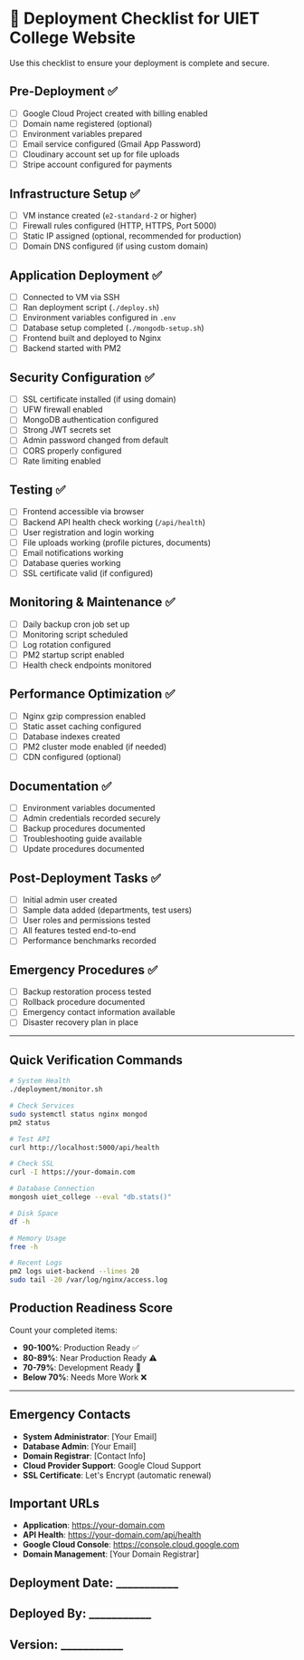 # 🚀 Deployment Checklist for UIET College Website

Use this checklist to ensure your deployment is complete and secure.

## Pre-Deployment ✅

- [ ] Google Cloud Project created with billing enabled
- [ ] Domain name registered (optional)
- [ ] Environment variables prepared
- [ ] Email service configured (Gmail App Password)
- [ ] Cloudinary account set up for file uploads
- [ ] Stripe account configured for payments

## Infrastructure Setup ✅

- [ ] VM instance created (`e2-standard-2` or higher)
- [ ] Firewall rules configured (HTTP, HTTPS, Port 5000)
- [ ] Static IP assigned (optional, recommended for production)
- [ ] Domain DNS configured (if using custom domain)

## Application Deployment ✅

- [ ] Connected to VM via SSH
- [ ] Ran deployment script (`./deploy.sh`)
- [ ] Environment variables configured in `.env`
- [ ] Database setup completed (`./mongodb-setup.sh`)
- [ ] Frontend built and deployed to Nginx
- [ ] Backend started with PM2

## Security Configuration ✅

- [ ] SSL certificate installed (if using domain)
- [ ] UFW firewall enabled
- [ ] MongoDB authentication configured
- [ ] Strong JWT secrets set
- [ ] Admin password changed from default
- [ ] CORS properly configured
- [ ] Rate limiting enabled

## Testing ✅

- [ ] Frontend accessible via browser
- [ ] Backend API health check working (`/api/health`)
- [ ] User registration and login working
- [ ] File uploads working (profile pictures, documents)
- [ ] Email notifications working
- [ ] Database queries working
- [ ] SSL certificate valid (if configured)

## Monitoring & Maintenance ✅

- [ ] Daily backup cron job set up
- [ ] Monitoring script scheduled
- [ ] Log rotation configured
- [ ] PM2 startup script enabled
- [ ] Health check endpoints monitored

## Performance Optimization ✅

- [ ] Nginx gzip compression enabled
- [ ] Static asset caching configured
- [ ] Database indexes created
- [ ] PM2 cluster mode enabled (if needed)
- [ ] CDN configured (optional)

## Documentation ✅

- [ ] Environment variables documented
- [ ] Admin credentials recorded securely
- [ ] Backup procedures documented
- [ ] Troubleshooting guide available
- [ ] Update procedures documented

## Post-Deployment Tasks ✅

- [ ] Initial admin user created
- [ ] Sample data added (departments, test users)
- [ ] User roles and permissions tested
- [ ] All features tested end-to-end
- [ ] Performance benchmarks recorded

## Emergency Procedures ✅

- [ ] Backup restoration process tested
- [ ] Rollback procedure documented
- [ ] Emergency contact information available
- [ ] Disaster recovery plan in place

---

## Quick Verification Commands

```bash
# System Health
./deployment/monitor.sh

# Check Services
sudo systemctl status nginx mongod
pm2 status

# Test API
curl http://localhost:5000/api/health

# Check SSL
curl -I https://your-domain.com

# Database Connection
mongosh uiet_college --eval "db.stats()"

# Disk Space
df -h

# Memory Usage
free -h

# Recent Logs
pm2 logs uiet-backend --lines 20
sudo tail -20 /var/log/nginx/access.log
```

## Production Readiness Score

Count your completed items:
- **90-100%**: Production Ready ✅
- **80-89%**: Near Production Ready ⚠️
- **70-79%**: Development Ready 📝
- **Below 70%**: Needs More Work ❌

---

## Emergency Contacts

- **System Administrator**: [Your Email]
- **Database Admin**: [Your Email]
- **Domain Registrar**: [Contact Info]
- **Cloud Provider Support**: Google Cloud Support
- **SSL Certificate**: Let's Encrypt (automatic renewal)

## Important URLs

- **Application**: https://your-domain.com
- **API Health**: https://your-domain.com/api/health
- **Google Cloud Console**: https://console.cloud.google.com
- **Domain Management**: [Your Domain Registrar]

## Deployment Date: ___________
## Deployed By: ___________
## Version: ___________
